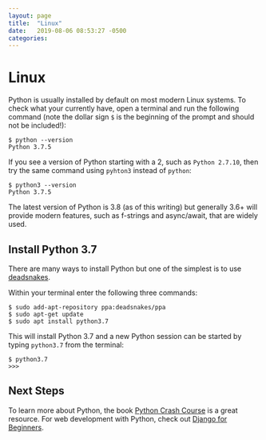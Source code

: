 ```yaml
---
layout: page
title:  "Linux"
date:   2019-08-06 08:53:27 -0500
categories:
---
```


# Linux

Python is usually installed by default on most modern Linux systems. To check what your currently have, open a terminal and run the following command (note the dollar sign `$` is the beginning of the prompt and should not be included!):

```
$ python --version
Python 3.7.5
```

If you see a version of Python starting with a 2, such as `Python 2.7.10`, then try the same command using `pyhton3` instead of `python`:

```
$ python3 --version
Python 3.7.5
```

The latest version of Python is 3.8 (as of this writing) but generally 3.6+ will provide modern features, such as f-strings and async/await, that are widely used.

## Install Python 3.7
There are many ways to install Python but one of the simplest is to use [deadsnakes](https://launchpad.net/~deadsnakes/+archive/ubuntu/ppa).

Within your terminal enter the following three commands:

```
$ sudo add-apt-repository ppa:deadsnakes/ppa
$ sudo apt-get update
$ sudo apt install python3.7
```

This will install Python 3.7 and a new Python session can be started by typing `python3.7` from the terminal:

```
$ python3.7
>>>
```

## Next Steps
To learn more about Python, the book [Python Crash Course](https://amzn.to/2okggMH) is a great resource. For web development with Python, check out [Django for Beginners](https://djangoforbeginners.com).
